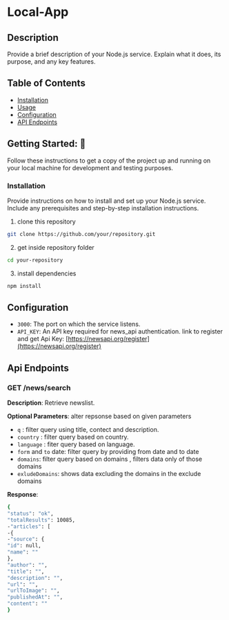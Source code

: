 # Local-App

## Description

Provide a brief description of your Node.js service. Explain what it does, its purpose, and any key features.

## Table of Contents

- [Installation](#installation)
- [Usage](#usage)
- [Configuration](#configuration)
- [API Endpoints](#api-endpoints)

## Getting Started: 🚀

Follow these instructions to get a copy of the project up and running on your local machine for development and testing purposes.

### Installation

Provide instructions on how to install and set up your Node.js service. Include any prerequisites and step-by-step installation instructions.

1. clone this repository 
```bash
git clone https://github.com/your/repository.git
```
2. get inside repository folder
```bash
cd your-repository
```
3. install dependencies
```bash
npm install
```

## Configuration 
- `3000`: The port on which the service listens.
- `API_KEY`: An API key required for news_api authentication. link to register and get Api Key: [https://newsapi.org/register](https://newsapi.org/register) 

## Api Endpoints

### GET /news/search

**Description**: Retrieve newslist.

**Optional Parameters**: alter repsonse based on given parameters
- `q` : filter query using title, contect and description.
- `country` : filter query based on country.
- `language` : fiter query based on language.
- `form` and `to` date: filter query by providing from date and to date
- `domains`: filter query based on domains , filters data only of those domains
- `exludeDomains`: shows data excluding the domains in the exclude domains

**Response**:
```bash
{
"status": "ok",
"totalResults": 10085,
-"articles": [
-{
-"source": {
"id": null,
"name": ""
},
"author": "",
"title": "",
"description": "",
"url": "",
"urlToImage": "",
"publishedAt": "",
"content": ""
}
```
